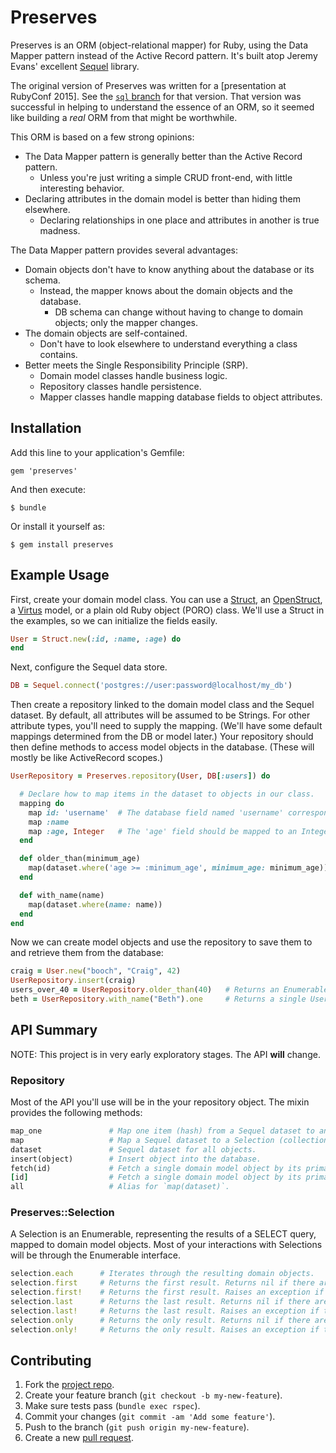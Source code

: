 Preserves
=========

Preserves is an ORM (object-relational mapper) for Ruby,
using the Data Mapper pattern instead of the Active Record pattern.
It's built atop Jeremy Evans' excellent [Sequel] library.

The original version of Preserves was written for a [presentation at RubyConf 2015].
See the [`sql` branch] for that version.
That version was successful in helping to understand the essence of an ORM,
so it seemed like building a *real* ORM from that might be worthwhile.

This ORM is based on a few strong opinions:

* The Data Mapper pattern is generally better than the Active Record pattern.
    * Unless you're just writing a simple CRUD front-end, with little interesting behavior.
* Declaring attributes in the domain model is better than hiding them elsewhere.
    * Declaring relationships in one place and attributes in another is true madness.

The Data Mapper pattern provides several advantages:

* Domain objects don't have to know anything about the database or its schema.
    * Instead, the mapper knows about the domain objects and the database.
        * DB schema can change without having to change to domain objects; only the mapper changes.
* The domain objects are self-contained.
    * Don't have to look elsewhere to understand everything a class contains.
* Better meets the Single Responsibility Principle (SRP).
    * Domain model classes handle business logic.
    * Repository classes handle persistence.
    * Mapper classes handle mapping database fields to object attributes.


Installation
------------

Add this line to your application's Gemfile:

    gem 'preserves'

And then execute:

    $ bundle

Or install it yourself as:

    $ gem install preserves


Example Usage
-------------

First, create your domain model class. You can use a [Struct], an
[OpenStruct], a [Virtus] model, or a plain old Ruby object (PORO) class.
We'll use a Struct in the examples, so we can initialize the fields easily.

~~~ ruby
User = Struct.new(:id, :name, :age) do
end
~~~

Next, configure the Sequel data store.

~~~ ruby
DB = Sequel.connect('postgres://user:password@localhost/my_db')
~~~

Then create a repository linked to the domain model class
and the Sequel dataset.
By default, all attributes will be assumed to be Strings.
For other attribute types, you'll need to supply the mapping.
(We'll have some default mappings determined from the DB or model later.)
Your repository should then define methods to access model objects
in the database. (These will mostly be like ActiveRecord scopes.)

~~~ ruby
UserRepository = Preserves.repository(User, DB[:users]) do

  # Declare how to map items in the dataset to objects in our class.
  mapping do
    map id: 'username'  # The database field named 'username' corresponds to the 'id' attribute in the model.
    map :name
    map :age, Integer   # The 'age' field should be mapped to an Integer in the model.
  end

  def older_than(minimum_age)
    map(dataset.where('age >= :minimum_age', minimum_age: minimum_age))
  end

  def with_name(name)
    map(dataset.where(name: name))
  end
end
~~~

Now we can create model objects and use the repository to save them to and
retrieve them from the database:

~~~ ruby
craig = User.new("booch", "Craig", 42)
UserRepository.insert(craig)
users_over_40 = UserRepository.older_than(40)   # Returns an Enumerable set of User objects.
beth = UserRepository.with_name("Beth").one     # Returns a single User object or nil.
~~~


API Summary
-----------

NOTE: This project is in very early exploratory stages.
The API **will** change.


### Repository ###

Most of the API you'll use will be in the your repository object.
The mixin provides the following methods:

~~~ ruby
map_one               # Map one item (hash) from a Sequel dataset to an object.
map                   # Map a Sequel dataset to a Selection (collection of objects).
dataset               # Sequel dataset for all objects.
insert(object)        # Insert object into the database.
fetch(id)             # Fetch a single domain model object by its primary key.
[id]                  # Fetch a single domain model object by its primary key.
all                   # Alias for `map(dataset)`.
~~~


### Preserves::Selection ###

A Selection is an Enumerable, representing the results of a SELECT query,
mapped to domain model objects.
Most of your interactions with Selections will be through the Enumerable interface.

~~~ ruby
selection.each      # Iterates through the resulting domain objects.
selection.first     # Returns the first result. Returns nil if there are no results.
selection.first!    # Returns the first result. Raises an exception if there are no results.
selection.last      # Returns the last result. Returns nil if there are no results.
selection.last!     # Returns the last result. Raises an exception if there are no results.
selection.only      # Returns the only result. Returns nil if there are no results. Raises an exception if there's more than 1 result. (Aliased as `one`.)
selection.only!     # Returns the only result. Raises an exception if there's not exactly 1 result. (Aliased as `one!`.)
~~~


Contributing
------------

1. Fork the [project repo].
2. Create your feature branch (`git checkout -b my-new-feature`).
3. Make sure tests pass (`bundle exec rspec`).
4. Commit your changes (`git commit -am 'Add some feature'`).
5. Push to the branch (`git push origin my-new-feature`).
6. Create a new [pull request].


[Sequel]: http://sequel.jeremyevans.net/
[presentation at RailsConf 2015]: http://confreaks.tv/videos/rubyconf2015-ruby-preserves
[`sql` branch]: https://github.com/boochtek/ruby_preserves/tree/sql
[Struct]: http://ruby-doc.org/core-2.2.0/Struct.html
[OpenStruct]: http://ruby-doc.org/stdlib-2.2.0/libdoc/ostruct/rdoc/OpenStruct.html
[Virtus]: https://github.com/solnic/virtus#readme

[project repo]: https://github.com/boochtek/ruby_preserves/fork
[pull request]: https://github.com/boochtek/ruby_preserves/pulls
